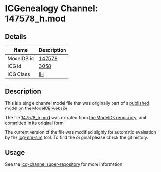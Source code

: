 # ICGenealogy Channel: 147578\_h.mod

## Details

Name | Description
---- | -----------
ModelDB id | [147578](http://senselab.med.yale.edu/ModelDB/ShowModel.cshtml?model=147578)
ICG id | [3058](http://icg.neurotheory.ox.ac.uk/channels/4/3058)
ICG Class | [IH](http://icg.neurotheory.ox.ac.uk/channels/4)

## Description

This is a single channel model file that was originally part of a [published model on the ModelDB website](http://senselab.med.yale.edu/ModelDB/ShowModel.cshtml?model=147578).


The file [147578\_h.mod](147578_h.mod) was extrated from [the ModelDB repository](http://senselab.med.yale.edu/ModelDB/ShowModel.cshtml?model=147578), and committed in its original form.

The current version of the file was modified slighly for automatic evaluation by the [icg-nrn-sim](https://github.com/icgenealogy/icg-nrn-sim) tool. To find the original please check the git history.


## Usage

See the [icg-channel super-repository](https://github.com/icgenealogy/icg-channels) for more information.